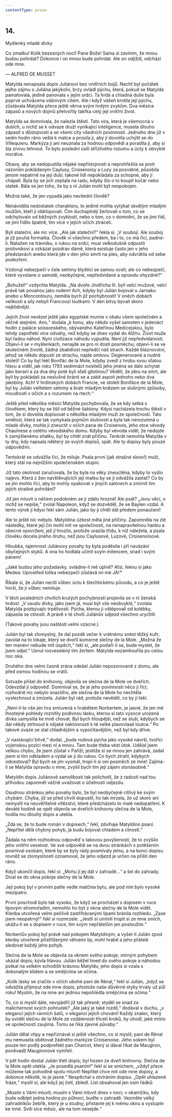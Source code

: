```yaml
---
contentType: prose
---
```


## 14.  
Myšlenky mladé dívky

Co zmatku! Kolik bezesných nocí! Pane Bože! Sama si zaviním, že mnou budou pohrdat? Dokonce i on mnou bude pohrdat. Ale on odjíždí, odchází ode mne.

— ALFRED DE MUSSET

Matylda nenapsala dopis Juliánovi bez vnitřních bojů. Nechť byl počátek jejího zájmu o Juliána jakýkoliv, brzy ovládl pýchu, která, pokud se Matylda pamatovala, jedině panovala v jejím srdci. Ta hrdá a chladná duše byla poprvé uchvácena vášnivým citem. Ale i když vášeň krotila její pýchu, zůstávala Matylda přece ještě věrna svým hrdým zvykům. Dva měsíce zápasů a nových dojmů přetvořily takřka celý její vnitřní život.

Matylda se domnívala, že nalezla štěstí. Tato víra, která je všemocná v duších, u nichž se k odvaze druží vynikající inteligence, musela dlouho zápasit s důstojností a se všemi city všedních povinností. Jednoho dne již v sedm hodin ráno vešla k matce a prosila ji, aby jí dovolila uchýlit se do Villequieru. Markýza ji ani neuznala za hodnou odpovědi a poradila jí, aby si šla znovu lehnout. To bylo poslední úsilí střízlivého rozumu a úcty k obvyklé morálce.

Obava, aby se nedopustila nějaké nepřístojnosti a neprohřešila se proti názorům pokládaným Caylusy, Croisenoisy a Luzy za posvátné, působila jenom nepatrně na její duši; takové lidi nepokládala za schopné, aby ji chápali. Byla by se jich zeptala na radu, kdyby šlo o to koupit kočár nebo statek. Bála se jen toho, že by s ní Julián mohl být nespokojen.

Možná také, že jen vypadá jako nevšední člověk?

Nenáviděla nedostatek charakteru, to jediné mohla vytýkat skvělým mladým mužům, kteří ji obklopovali. Čím duchaplněji žertovali o tom, co se odchylovalo od běžných zvyklostí, nebo o tom, co v domnění, že se jimi řídí, se jimi řídilo špatně, tím více v jejích očích ztráceli.

Byli stateční, ale nic více. „Ale jak stateční?“ řekla si. „V souboji. Ale souboj je již pouhá formalita. Člověk ví všechno předem, ba i to, co má říci, padne-li. Natažen na trávníku, s rukou na srdci, musí velkodušně odpustit protivníkovi a vzkázat pozdrav dámě, která existuje často jen v jeho představách anebo která jde v den jeho smrti na ples, aby odvrátila od sebe podezření.

Vzdorují nebezpečí v čele setniny blyštící se samou ocelí; ale co nebezpečí, které vyvstane o samotě, neobyčejné, nepředvídané a opravdu ohyzdné?“

„Bohužel!“ vzdychla Matylda. „Na dvoře Jindřicha III. byli velcí mužové, velcí právě tak povahou jako rodem! Ach, kdyby byl Julián bojoval u Jarnaku anebo u Moncontouru, neměla bych již pochybností! V oněch dobách velikosti a síly nebyli Francouzi loutkami. V den bitvy bývali skoro nejklidnější.

Jejich život nevězel ještě jako egyptské mumie v obalu všem společném a věčně stejném. Ano,“ dodala „k tomu, aby někdo vyšel samoten v jedenáct hodin z paláce soissonského, obývaného Kateřinou Medicejskou, bylo tehdy zapotřebí více odvahy, než kdyby se dnes vydal do Alžíru. Život muže byl řadou náhod. Nyní civilizace náhodu vypudila. Není již nepředvídanosti. Objeví-li se v myšlenkách, nenajde se pro ni dosti posměchu; objeví-li se ve skutečném životě, žádná zbabělost nepředčí náš strach. Každé bláznovství, jehož se někdo dopustí ze strachu, najde omluvu. Degenerované a nudné století! Co by byl řekl Bonifác de la Mole, kdyby zvedl z hrobu svou sťatou hlavu a viděl, jak roku 1793 sedmnáct nositelů jeho jména se dalo schytat jako berani a za dva dny poté byli sťati gilotinou? Věděli, že jdou na smrt, ale byli by pokládali za neslušné bránit se a zabít aspoň jednoho nebo dva jakobíny. Ach! V hrdinských dobách Francie, ve století Bonifáce de la Mole, byl by Julián velitelem setniny a bratr mladým knězem se slušnými způsoby, moudrostí v očích a s rozumem na rtech.“

Ještě před několika měsíci Matylda pochybovala, že se kdy setká s člověkem, který by se lišil od běžné šablony. Kdysi nacházela trochu štěstí v tom, že si dovolila dopisovat s několika mladými muži ze společnosti. Tato smělost, která se tak vymykala pojmům slušnosti a byla tak nerozumná u mladé dívky, mohla ji zneuctít v očích pana de Croisenois, jeho otce vévody Chaulnese a celého vévodského domu. Kdyby byl vévoda viděl, že nedojde k zamýšlenému sňatku, byl by chtěl znát příčinu. Tenkrát nemohla Matylda v ty dny, kdy napsala některý ze svých dopisů, spát. Ale ty dopisy byly pouze odpověďmi.

Tentokrát se odvážila říci, že miluje. Psala první (jak strašné slovo!) muži, který stál na nejnižším společenském stupni.

Již tato okolnost zaručovala, že by byla na věky zneuctěna, kdyby to vyšlo najevo. Která z žen navštěvujících její matku by se jí odvážila zastat? Co by se jim mohlo říci, aby to mohly opakovat v jiných salónech a zmírnit tím jejich strašné pohrdání?

Již jen mluvit o něčem podobném se jí zdálo hrozné! Ale psát? „Jsou věci, o nichž se nepíše,“ zvolal Napoleon, když se dozvěděl, že se Baylen vzdal. A tento výrok jí kdysi řekl sám Julián, jako by jí chtěl dát předem ponaučení!

Ale to ještě nic nebylo. Matyldina úzkost měla jiné příčiny. Zapomněla na zlé následky, které její čin mohl mít ve společnosti, na nenapravitelnou hanbu a obecné opovržení, jež jí hrozilo, protože urazila třídu, k níž náležela, a psala člověku docela jiného druhu, než jsou Caylusové, Luzové, Croisenoisové.

Hloubka, tajemnost Juliánovy povahy by byla poděsila i při navázání obyčejných styků. A ona ho hodlala učinit svým milencem, snad i svým pánem!

„Jaké budou jeho požadavky, ovládne-li mě úplně? Aťsi, řeknu si jako Medea: Uprostřed tolika nebezpečí zůstává mi mé JÁ!**_“_**

Říkala si, že Julián necítí vůbec úctu k šlechtickému původu, a co je ještě horší, že ji vůbec nemiluje.

V těch posledních chvílích krutých pochybností projevila se v ní ženská hrdost. „V osudu dívky, jako jsem já, musí být vše neobvyklé,“ zvolala Matylda pozbývajíc trpělivosti. Pýcha, kterou jí vštěpovali od kolébky, zápasila se ctností. A právě v té chvíli Juliánův odjezd všechno urychlil.

(Takové povahy jsou naštěstí velmi vzácné.)

Julián byl tak zlomyslný, že dal pozdě večer k vrátnému snést těžký kufr; zavolal na to lokaje, který se dvořil komorné slečny de la Mole. „Možná že ten manévr nebude mít úspěch,“ řekl si, „ale podaří-li se, bude myslet, že jsem odjel.“ Usnul rozveselený tím žertem. Matylda nezamhouřila po celou noc oka.

Druhého dne velmi časně zrána odešel Julián nepozorovaně z domu, ale před osmou hodinou se vrátil.

Sotvaže přišel do knihovny, objevila se slečna de la Mole ve dveřích. Odevzdal jí odpověď. Domníval se, že je jeho povinností něco jí říci; rozhodně nic nebylo snazšího, ale slečna de la Mole ho nechtěla vyslechnout a zmizela. Julián byl rád, protože nevěděl, co by jí řekl.

„Není-li to vše jen hra smluvená s hrabětem Norbertem, je jasné, že jen mé lhostejné pohledy roznítily podivnou lásku, kterou si tato vysoce urozená dívka usmyslila ke mně chovat. Byl bych hloupější, než se sluší, kdybych se dal někdy strhnout k nějaké náklonnosti k té velké plavovlasé loutce.“ Po takové úvaze se stal chladnějším a vypočítavějším, než byl kdy dříve.

„V nastávající bitvě,“ dodal, „bude rodová pýcha jako vysoké návrší, tvořící vojenskou pozici mezi ní a mnou. Tam bude třeba vést útok. Udělal jsem velkou chybu, že jsem zůstal v Paříži; jestliže si se mnou jen zahrává, zadal jsem si tím odkladem a vydal se jí do rukou. Co bych ztratil, kdybych odcestoval? Byl bych se jim vysmál, tropí-li si oni posměch ze mne! Zajímá-li se Matylda opravdu o mne, zvýšil bych tím její zájem stonásobně.“

Matyldin dopis Juliánově samolibosti tak polichotil, že z radosti nad tou příhodou zapomněl vážně uvažovat o účelnosti odjezdu.

Osudnou stránkou jeho povahy bylo, že byl neobyčejně citlivý ke svým chybám. Chyba, jíž se před chvílí dopustil, ho tak mrzela, že už skoro ani nemyslil na neuvěřitelné vítězství, které předcházelo to malé nedopatření. K deváté hodině se opět objevila ve dveřích knihovny slečna de la Mole, hodila mu dlouhý dopis a utekla.

„Zdá se, že to bude román v dopisech,“ řekl, zdvíhaje Matyldino psaní. „Nepřítel dělá chybný pohyb, já budu bojovat chladem a ctností.“

Žádala na něm rozhodnou odpověď s takovou povýšeností, že to zvýšilo jeho vnitřní veselost. Ve své odpovědi se na dvou stránkách s potěšením posmíval osobám, které by se byly rády posmívaly jemu, a na konci dopisu rovněž se zlomyslností oznamoval, že jeho odjezd je určen na příští den ráno.

Když ukončil dopis, řekl si: „Mohu jí jej dát v zahradě…“ a šel do zahrady. Díval se do okna pokoje slečny de la Mole.

Její pokoj byl v prvním patře vedle matčina bytu, ale pod ním bylo vysoké mezipatro.

První poschodí bylo tak vysoko, že když se procházel s dopisem v ruce lipovým stromořadím, nemohlo ho být z okna slečny de la Mole vidět. Klenba utvořená velmi pečlivě zastřihávanými lipami bránila rozhledu. „Zase jsem neopatrný!“ řekl si rozmrzele. „Jestli si umínili tropit si ze mne smích, ukážu-li se s dopisem v ruce, tím svým nepřátelům jen posloužím.“

Norbertův pokoj byl právě nad pokojem Matyldiným, a vyšel-li Julián zpod klenby utvořené přistřiženými větvemi lip, mohl hrabě a jeho přátelé sledovat každý jeho pohyb.

Slečna de la Mole se objevila za oknem svého pokoje; mírným pohybem ukázal dopis; kývla hlavou. Julián běžel hned do svého pokoje a náhodou potkal na velkém schodišti krásnou Matyldu; jeho dopis si vzala s dokonalým klidem a se smějícíma se očima.

„Kolik lásky se zračilo v očích ubohé paní de Rênal,“ řekl si Julián, „když se odvážila přijmout ode mne dopis, přestože naše důvěrné styky trvaly už půl roku! Myslím, že na mne ani jednou nepohlédla smějícíma se očima.“

To, co si myslil dále, nevyjádřil již tak přesně; styděl se snad za malichernost svých pohnutek? „Ale jaký je také rozdíl,“ dodával v duchu, „v eleganci jejích ranních šatů, v eleganci jejich chování! Každý znalec, který by uviděl slečnu de la Mole ze vzdálenosti třiceti kroků, by uhodl, jaké místo ve společnosti zaujímá. Tomu se říká zjevné půvaby.“

Julián dělal vtipy a nepřiznával si ještě všechno, co si myslil; paní de Rênal mu nemusela obětovat žádného markýze Croisenoise. Jeho sokem byl pouze ten podlý podprefekt pan Charcot, který si dával říkat de Maugiron, poněvadž Maugironové vymřeli.

V pět hodin dostal Julián třetí dopis; byl hozen ze dveří knihovny. Slečna de la Mole opět utekla. „Je posedlá psaním!“ řekl si se smíchem, „vždyť přece můžeme tak pohodlně spolu mluvit! Nepřítel chce mít ode mne dopisy, a dokonce několik, to je jasné.“ Nespěchal s otvíráním dopisu. „Opět uhlazené fráze,“ myslil si; ale když jej četl, zbledl. List obsahoval jen osm řádků:

„Musím s Vámi mluvit; musím s Vámi mluvit dnes v noci; v okamžiku, kdy bude odbíjet jedna hodina po půlnoci, buďte v zahradě. Vezměte velký zahradníkův žebřík, který je u studny; přistavte jej k mému oknu a vystupte ke mně. Svítí sice měsíc, ale na tom nesejde.“

